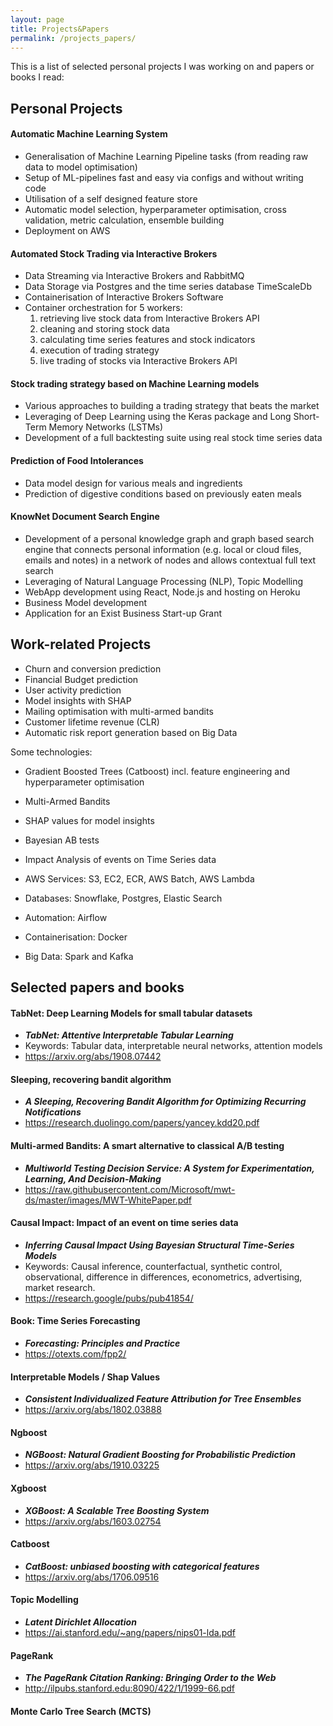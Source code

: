 ```yaml
---
layout: page
title: Projects&Papers
permalink: /projects_papers/
---
```


This is a list of selected personal projects I was working on and papers or books I read:


## Personal Projects

#### Automatic Machine Learning System
- Generalisation of Machine Learning Pipeline tasks (from reading raw data to model optimisation)
- Setup of ML-pipelines fast and easy via configs and without writing code
- Utilisation of a self designed feature store
- Automatic model selection, hyperparameter optimisation, cross validation, metric calculation, ensemble building
- Deployment on AWS

#### Automated Stock Trading via Interactive Brokers
- Data Streaming via Interactive Brokers and RabbitMQ
- Data Storage via Postgres and the time series database TimeScaleDb
- Containerisation of Interactive Brokers Software
- Container orchestration for 5 workers:
    1. retrieving live stock data from Interactive Brokers API
    2. cleaning and storing stock data
    3. calculating time series features and stock indicators
    4. execution of trading strategy
    5. live trading of stocks via Interactive Brokers API

#### Stock trading strategy based on Machine Learning models
- Various approaches to building a trading strategy that beats the market
- Leveraging of Deep Learning using the Keras package and Long Short-Term Memory Networks (LSTMs)
- Development of a full backtesting suite using real stock time series data

#### Prediction of Food Intolerances
- Data model design for various meals and ingredients
- Prediction of digestive conditions based on previously eaten meals

#### KnowNet Document Search Engine
- Development of a personal knowledge graph and graph based search engine that connects personal information (e.g. local or cloud files, emails and notes)
in a network of nodes and allows contextual full text search
- Leveraging of Natural Language Processing (NLP), Topic Modelling
- WebApp development using React, Node.js and hosting on Heroku
- Business Model development
- Application for an Exist Business Start-up Grant

## Work-related Projects

- Churn and conversion prediction
- Financial Budget prediction
- User activity prediction
- Model insights with SHAP
- Mailing optimisation with multi-armed bandits
- Customer lifetime revenue (CLR)
- Automatic risk report generation based on Big Data

Some technologies: 
- Gradient Boosted Trees (Catboost) incl. feature engineering and hyperparameter optimisation
- Multi-Armed Bandits
- SHAP values for model insights
- Bayesian AB tests 
- Impact Analysis of events on Time Series data


- AWS Services: S3, EC2, ECR, AWS Batch, AWS Lambda
- Databases: Snowflake, Postgres, Elastic Search
- Automation: Airflow
- Containerisation: Docker
- Big Data: Spark and Kafka



## Selected papers and books

#### TabNet: Deep Learning Models for small tabular datasets
- ***TabNet: Attentive Interpretable Tabular Learning***
- Keywords: Tabular data, interpretable neural networks, attention models
- <https://arxiv.org/abs/1908.07442>

#### Sleeping, recovering bandit algorithm
- ***A Sleeping, Recovering Bandit Algorithm for Optimizing Recurring Notifications***
- <https://research.duolingo.com/papers/yancey.kdd20.pdf>

#### Multi-armed Bandits: A smart alternative to classical A/B testing
- ***Multiworld Testing Decision Service:
A System for Experimentation, Learning, And Decision-Making***
- <https://raw.githubusercontent.com/Microsoft/mwt-ds/master/images/MWT-WhitePaper.pdf>

#### Causal Impact: Impact of an event on time series data
- ***Inferring Causal Impact Using Bayesian Structural Time-Series Models***
- Keywords: Causal inference, counterfactual, synthetic control, observational, difference in differences, econometrics, advertising, market research.
- <https://research.google/pubs/pub41854/>

#### Book: Time Series Forecasting
- ***Forecasting: Principles and Practice***
- <https://otexts.com/fpp2/>

#### Interpretable Models / Shap Values
- ***Consistent Individualized Feature Attribution for Tree
Ensembles***
- <https://arxiv.org/abs/1802.03888>

#### Ngboost
- ***NGBoost: Natural Gradient Boosting for Probabilistic Prediction***
- <https://arxiv.org/abs/1910.03225>

#### Xgboost
- ***XGBoost: A Scalable Tree Boosting System***
- <https://arxiv.org/abs/1603.02754>

#### Catboost
- ***CatBoost: unbiased boosting with categorical features***
- <https://arxiv.org/abs/1706.09516>

#### Topic Modelling
- ***Latent Dirichlet Allocation***
- <https://ai.stanford.edu/~ang/papers/nips01-lda.pdf>

#### PageRank
- ***The PageRank Citation Ranking: Bringing Order to the Web***
- <http://ilpubs.stanford.edu:8090/422/1/1999-66.pdf>

#### **Monte Carlo Tree Search (MCTS)**

